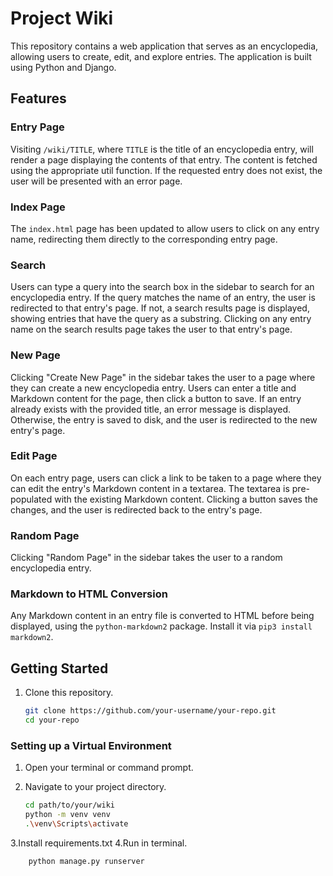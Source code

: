 # Project Wiki

This repository contains a web application that serves as an encyclopedia, allowing users to create, edit, and explore entries. The application is built using Python and Django.

## Features

### Entry Page

Visiting `/wiki/TITLE`, where `TITLE` is the title of an encyclopedia entry, will render a page displaying the contents of that entry. The content is fetched using the appropriate util function. If the requested entry does not exist, the user will be presented with an error page.

### Index Page

The `index.html` page has been updated to allow users to click on any entry name, redirecting them directly to the corresponding entry page.

### Search

Users can type a query into the search box in the sidebar to search for an encyclopedia entry. If the query matches the name of an entry, the user is redirected to that entry's page. If not, a search results page is displayed, showing entries that have the query as a substring. Clicking on any entry name on the search results page takes the user to that entry's page.

### New Page

Clicking "Create New Page" in the sidebar takes the user to a page where they can create a new encyclopedia entry. Users can enter a title and Markdown content for the page, then click a button to save. If an entry already exists with the provided title, an error message is displayed. Otherwise, the entry is saved to disk, and the user is redirected to the new entry's page.

### Edit Page

On each entry page, users can click a link to be taken to a page where they can edit the entry's Markdown content in a textarea. The textarea is pre-populated with the existing Markdown content. Clicking a button saves the changes, and the user is redirected back to the entry's page.

### Random Page

Clicking "Random Page" in the sidebar takes the user to a random encyclopedia entry.

### Markdown to HTML Conversion

Any Markdown content in an entry file is converted to HTML before being displayed, using the `python-markdown2` package. Install it via `pip3 install markdown2`.

## Getting Started

1. Clone this repository.
   ```bash
   git clone https://github.com/your-username/your-repo.git
   cd your-repo
  ### Setting up a Virtual Environment

1. Open your terminal or command prompt.

2. Navigate to your project directory.
   ```bash
   cd path/to/your/wiki
   python -m venv venv
   .\venv\Scripts\activate
3.Install requirements.txt
4.Run in terminal.
````bash
    python manage.py runserver
